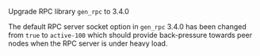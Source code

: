 Upgrade RPC library `gen_rpc` to 3.4.0

The default RPC server socket option in `gen_rpc` 3.4.0 has been changed from `true` to `active-100` which should provide back-pressure towards peer nodes when the RPC server is under heavy load.

